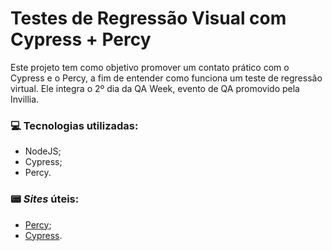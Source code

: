 # Testes de Regressão Visual com Cypress + Percy
Este projeto tem como objetivo promover um contato prático com o Cypress e o Percy, a fim de entender como funciona um teste de regressão virtual. Ele integra o 2º dia da QA Week, evento de QA promovido pela Invillia.

### :computer: Tecnologias utilizadas:
- NodeJS;
- Cypress;
- Percy.

### :pager: *Sites* úteis:
- [Percy](https://percy.io/);
- [Cypress](https://www.cypress.io/).
